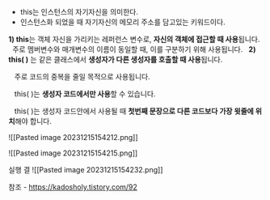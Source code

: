 
 - this는 인스턴스의 자기자신을 의미한다.  
- 인스턴스화 되었을 때 자기자신의 메모리 주소를 담고있는 키워드이다.

 
 
 **1) this**는 객체 자신을 가리키는 레퍼런스 변수로, **자신의 객체에 접근할 때 사용**됩니다. 
  주로 멤버변수와 매개변수의 이름이 동일할 때, 이를 구분하기 위해 사용됩니다.
 
**2) this( )** 는 같은 클래스에서 **생성자가 다른 생성자를 호출할 때 사용**됩니다. 

   주로 코드의 중복을 줄일 목적으로 사용됩니다.

   this( )는 **생성자 코드에서만 사용**할 수 있습니다.

   this( )는 생성자 코드안에서 사용될 때 **첫번째 문장으로 다른 코드보다 가장 윗줄에 위치**해야 합니다. 


![[Pasted image 20231215154212.png]]


![[Pasted image 20231215154215.png]]

실행 결
![[Pasted image 20231215154232.png]]




참조 - https://kadosholy.tistory.com/92